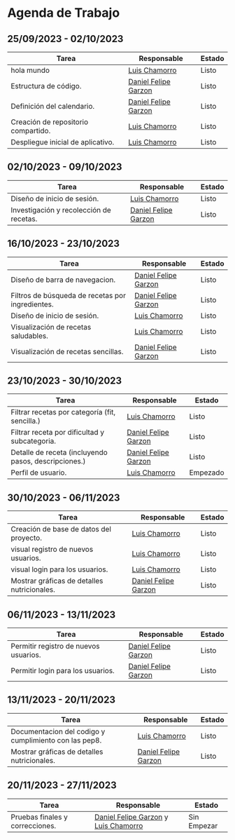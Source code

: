 # Agenda de Trabajo

## 25/09/2023 - 02/10/2023
| Tarea                               | Responsable                                           | Estado |
|-------------------------------------|-------------------------------------------------------|--------|
| hola mundo                          | [Luis Chamorro](https://github.com/Luisfemocha)       | Listo  |
| Estructura de código.               | [Daniel Felipe Garzon](https://github.com/Dgarzonac9) | Listo  |
| Definición del calendario.          | [Daniel Felipe Garzon](https://github.com/Dgarzonac9) | Listo  |
| Creación de repositorio compartido. | [Luis Chamorro](https://github.com/Luisfemocha)       | Listo  |
| Despliegue inicial de aplicativo.   | [Luis Chamorro](https://github.com/Luisfemocha)       | Listo  |

## 02/10/2023 - 09/10/2023
| Tarea                                   | Responsable                                           | Estado |
|-----------------------------------------|-------------------------------------------------------|--------|
| Diseño de inicio de sesión.             | [Luis Chamorro](https://github.com/Luisfemocha)       | Listo  |
| Investigación y recolección de recetas. | [Daniel Felipe Garzon](https://github.com/Dgarzonac9) | Listo  |

## 16/10/2023 - 23/10/2023
| Tarea                                            | Responsable                                           | Estado |
|--------------------------------------------------|-------------------------------------------------------|--------|
| Diseño de barra de navegacion.                   | [Daniel Felipe Garzon](https://github.com/Dgarzonac9) | Listo  |
| Filtros de búsqueda de recetas por ingredientes. | [Daniel Felipe Garzon](https://github.com/Dgarzonac9) | Listo  |
| Diseño de inicio de sesión.                      | [Luis Chamorro](https://github.com/Luisfemocha)       | Listo  |
| Visualización de recetas saludables.             | [Luis Chamorro](https://github.com/Luisfemocha)       | Listo  |
| Visualización de recetas sencillas.              | [Daniel Felipe Garzon](https://github.com/Dgarzonac9) | Listo  |

## 23/10/2023 - 30/10/2023
| Tarea                                                | Responsable                                           | Estado   |
|------------------------------------------------------|-------------------------------------------------------|----------|
| Filtrar recetas por categoría (fit, sencilla.)       | [Luis Chamorro](https://github.com/Luisfemocha)       | Listo    |
| Filtrar receta por dificultad y subcategoria.        | [Daniel Felipe Garzon](https://github.com/Dgarzonac9) | Listo    |
| Detalle de receta (incluyendo pasos, descripciones.) | [Daniel Felipe Garzon](https://github.com/Dgarzonac9) | Listo    |
| Perfil de usuario.                                   | [Luis Chamorro](https://github.com/Luisfemocha)       | Empezado |

## 30/10/2023 - 06/11/2023
| Tarea                                       | Responsable                                           | Estado |
|---------------------------------------------|-------------------------------------------------------|--------|
| Creación de base de datos del proyecto.     | [Luis Chamorro](https://github.com/Luisfemocha)       | Listo  |
| visual registro de nuevos usuarios.         | [Luis Chamorro](https://github.com/Luisfemocha)       | Listo  |
| visual login para los usuarios.             | [Luis Chamorro](https://github.com/Luisfemocha)       | Listo  |
| Mostrar gráficas de detalles nutricionales. | [Daniel Felipe Garzon](https://github.com/Dgarzonac9) | Listo  |

## 06/11/2023 - 13/11/2023
| Tarea                                 | Responsable                                            | Estado |
|---------------------------------------|--------------------------------------------------------|--------|
| Permitir registro de nuevos usuarios. | [Daniel Felipe Garzon](https://github.com/Luisfemocha) | Listo  |
| Permitir login para los usuarios.     | [Daniel Felipe Garzon](https://github.com/Dgarzonac9)  | Listo  |

## 13/11/2023 - 20/11/2023
| Tarea                                                 | Responsable                                           | Estado |
|-------------------------------------------------------|-------------------------------------------------------|--------|
| Documentacion del codigo y cumplimiento con las pep8. | [Luis Chamorro](https://github.com/Luisfemocha)       | Listo  |
| Mostrar gráficas de detalles nutricionales.           | [Daniel Felipe Garzon](https://github.com/Dgarzonac9) | Listo  |

## 20/11/2023 - 27/11/2023
| Tarea                           | Responsable                                                                                             | Estado      |
|---------------------------------|---------------------------------------------------------------------------------------------------------|-------------|
| Pruebas finales y correcciones. | [Daniel Felipe Garzon](https://github.com/Dgarzonac9) y [Luis Chamorro](https://github.com/Luisfemocha) | Sin Empezar |
